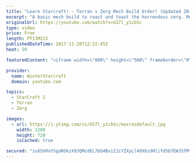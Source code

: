 ```yaml
---
title: "Learn Starcraft! - Terran v Zerg Mech Build Order! (Updated 2018)"
excerpt: "A basic mech build to roast and toast the horrendous zerg. Meant for lower level players looking for some direction! -- Watch live at https://www.twitch.tv/wintergaming"
originalUrl: https://youtube.com/watch?v=GS7l_y1cbSc
type: video
price: Free
length: PT13M11S
publishedDateTime: 2017-11-20T12:22:45Z
heat: 50

featuredContent: "<iframe width=\"800\" height=\"500\" frameborder=\"0\" src=\"https://www.youtube.com/embed/GS7l_y1cbSc\" allow=\"accelerometer; autoplay; encrypted-media; gyroscope; picture-in-picture\" allowfullscreen></iframe>"

provider:
  name: WinterStarcraft
  domain: youtube.com

topics:
  - StarCraft 2
  - Terran
  - Zerg

images:
  - url: https://i.ytimg.com/vi/GS7l_y1cbSc/maxresdefault.jpg
    width: 1280
    height: 720
    isCached: true

secured: "iuXShRnYSgaROkzX9JQMcdEL7bQ4Bvi2JiYZXyLl49X6zdHlifd5b7EWJ5fMtbl4NhwTwZ7XXOufRXXW43BMMZbzjuKWJUk8AYuQsHOQ/zcnuk223oCsSf4M+PKvUxc1t8SUW9XT78SuDj2zy1DnZztmWNzOIIj2Go4bLzdQ4JrkoF82ZNApguJ75UIUks3bTH0oFf7n9fZ2ve65ncG0fKCZsIciAYy6cYFhfw4BkGA5ccZUvqgzVOP++Sl+IJlAEGN3dcOXAj1/rt4BHLjesscrbfqpMhM1DNWT9yVK0R3X8DGghqNiT3SuZtT1MLjoF4RCJ1cCeRyP/mPmmMEZ9GocToGXMIZILWnJPBxrU284EcpTmvKIsAPyMnrJ5hnJmUmUl0/pcOQXnsO8SnzQfqVPdZI/30RSHvNjmhn3mXE=;+vHhy3VxFLQ9JHq46r2u3Q=="
---
```


